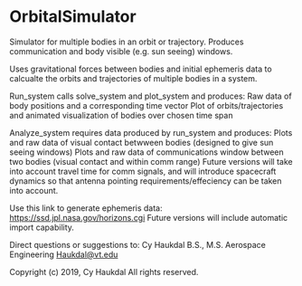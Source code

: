 # OrbitalSimulator
Simulator for multiple bodies in an orbit or trajectory.  Produces communication and body visible (e.g. sun seeing) windows.

Uses gravitational forces between bodies and initial ephemeris data to calcualte the orbits and trajectories of multiple bodies in a system.

Run_system calls solve_system and plot_system and produces:
Raw data of body positions and a corresponding time vector
Plot of orbits/trajectories and animated visualization of bodies over chosen time span

Analyze_system requires data produced by run_system and produces:
Plots and raw data of visual contact betwween bodies (designed to give sun seeing windows)
Plots and raw data of communications window between two bodies (visual contact and within comm range)
Future versions will take into account travel time for comm signals, and will introduce spacecraft dynamics
so that antenna pointing requirements/effeciency can be taken into account.

Use this link to generate ephemeris data: 
https://ssd.jpl.nasa.gov/horizons.cgi
Future versions will include automatic import capability.

Direct questions or suggestions to:
Cy Haukdal
B.S., M.S. Aerospace Engineering
Haukdal@vt.edu

Copyright (c) 2019, Cy Haukdal
All rights reserved.
